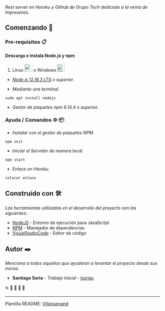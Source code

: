 _Rest server en Heroku y Github de Grupo Tech dedicado a la venta de Impresoras._

## Comenzando 🚀

### Pre-requisitos 📋
#### Descarga e instala Node.js y npm
1. Linux <img src="https://upload.wikimedia.org/wikipedia/commons/thumb/3/35/Tux.svg/1200px-Tux.svg.png" alt="Lin Logo" width="25" height="25" /> o Windows <img src="https://es.seaicons.com/wp-content/uploads/2015/10/OS-Windows-icon.png" alt="Win Logo" width="25" height="25" /> 

  - _[Node.js 12.16.3 LTS](https://nodejs.org/es/) o superior._
  
  - _Mediante una terminal._
```
sudo apt install nodejs
```
  - _Gestor de paquetes npm 6.14.4 o superior._

### Ayuda / Comandos ⚙️ 📦
  - _Instalar con el gestor de paquetes NPM._
```
npm init
```
  - _Iniciar el Servidor de manera local._
```
npm start
```
  - _Enlace en Heroku._
```
colocar enlace
```

## Construido con 🛠️

_Las herramientas utilizadas en el desarrollo del proyecto son las siguientes:._

* [NodeJS](https://nodejs.org/) - Entorno de ejecución para JavaScript
* [NPM](https://www.npmjs.com/) - Manejador de dependencias
* [VisualStudioCode](https://code.visualstudio.com/?wt.mc_id=DX_841432) - Editor de código

## Autor ✒️

_Menciona a todos aquellos que ayudaron a levantar el proyecto desde sus inicios_
* **Santiago Soria** - *Trabajo Inicial* - [lsoriac](https://github.com/lsoriac)

☕ 🍺 📢 🍺 🎁



---
Plantilla README:
[Villanuevand](https://github.com/Villanuevand)

